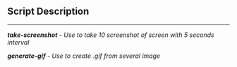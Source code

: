 ## Script Description
---

**_take-screenshot_** - _Use to take 10 screenshot of screen with 5 seconds interval_

**_generate-gif_** - _Use to create .gif from several image_
